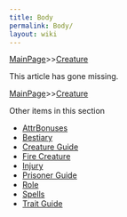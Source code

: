 ```yaml
---
title: Body
permalink: Body/
layout: wiki
---
```


[MainPage](/keeperrl_wiki/ "wikilink")>>[Creature](/keeperrl_wiki/Creature_Guide "wikilink")

This article has gone missing.

[MainPage](/keeperrl_wiki/ "wikilink")>>[Creature](/keeperrl_wiki/Creature_Guide "wikilink")

Other items in this section
-    [AttrBonuses](/keeperrl_wiki/AttrBonuses "wikilink")
-    [Bestiary](/keeperrl_wiki/Bestiary "wikilink")
-    [Creature Guide](/keeperrl_wiki/Creature_Guide "wikilink")
-    [Fire Creature](/keeperrl_wiki/Fire_Creature "wikilink")
-    [Injury](/keeperrl_wiki/Injury "wikilink")
-    [Prisoner Guide](/keeperrl_wiki/Prisoner_Guide "wikilink")
-    [Role](/keeperrl_wiki/Role "wikilink")
-    [Spells](/keeperrl_wiki/Spells "wikilink")
-    [Trait Guide](/keeperrl_wiki/Trait_Guide "wikilink")
